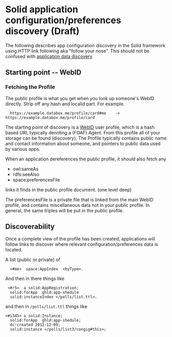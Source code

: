 # Solid application configuration/preferences discovery (Draft)

The following describes app configuration discovery in the Solid framework 
using HTTP link following aka "follow your nose". This should not be 
confused with [application data discovery](https://github.com/solid/solid/tree/master/proposals/data-discovery.md)

## Starting point -- WebID

### Fetching the Profile

The public profile is what you get when you look up someone's WebID directly.
Strip off any hash and localid part. For example.

```
  https://example.databox.me/profile/card#me    ->     https://example.databox.me/profile/card
```

The starting point of discovery is a 
[WebID](http://www.w3.org/2005/Incubator/webid/spec/identity/) user profile,
which is a hash based URI, typically denoting a (FOAF) Agent. From this profile
all of your storage can be found (discovery). The Profile typically contains
public name and contact information about someone, and pointers to public data
used by various apps.

When an application dereferences the public profile, it should also fetch any

* owl:sameAs
* rdfs:seeAlso
* space:preferencesFile

links it finds in the public profile document. (one level deep)

The preferencesFile is a private file that is linked from the main WebID
profile, and contains miscellaneous data not in your public profile. In
general, the same triples will be put in the public profile.

## Discoverability

Once a complete view of the profile has been created, applications will follow
links to discover where relevant configuration/preferences data is located.

A list (public or private) of

```
  <#me>  space:AppIndex  <byType>.
```

And then in there things like

```
 <#r5>  a solid:AppRegistration;
  solid:forApp  ghld:app-shedule
  solid:instanceIndex </polls/list.ttl>.
```

and then in `/polls/list.ttl` things like

```
<#i345> a solid:Instance;
  solid:forApp  ghld:app-shedule;
  dc:created 2012-12-09;
  solid:instance </polls/list3/congig#this>;
```
